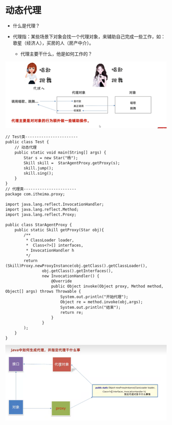 # 动态代理

*  什么是代理？

* 代理指：某些场景下对象会找一个代理对象，来辅助自己完成一些工作，如：歌星（经济人），买房的人（房产中介）。
  *  代理主要干什么，他是如何工作的？

![image-20220919141342579](.\动态代理.assets\image-20220919141342579.png)

```
// Test类-----------------------
public class Test {
    // 动态代理
    public static void main(String[] args) {
        Star s = new Star("杨");
        Skill skill =  StarAgentProxy.getProxy(s);
        skill.jump();
        skill.sing();
    }
}
// 代理类-----------------------
package com.itheima.proxy;

import java.lang.reflect.InvocationHandler;
import java.lang.reflect.Method;
import java.lang.reflect.Proxy;

public class StarAgentProxy {
    public static Skill getProxy(Star obj){
        /**
         * ClassLoader loader,
         *  Class<?>[] interfaces,
         * InvocationHandler h
         */
        return (Skill)Proxy.newProxyInstance(obj.getClass().getClassLoader(),
                obj.getClass().getInterfaces(),
                new InvocationHandler() {
                    @Override
                    public Object invoke(Object proxy, Method method, Object[] args) throws Throwable {
                        System.out.println("开始代理");
                        Object re = method.invoke(obj,args);
                        System.out.println("结束");
                        return re;
                    }
                }
        );
    }
}

```

![image-20220919144401973](.\动态代理.assets\image-20220919144401973.png)